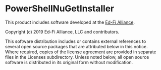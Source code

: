 # PowerShellNuGetInstaller

This product includes software developed at the [Ed-Fi
Alliance](https://www.ed-fi.org).

Copyright (c) 2019 Ed-Fi Alliance, LLC and contributors.

This software distribution includes or contains external references to several
open source packages that are attributed below in this notice. Where required,
copies of the license agreement are provided in separate files in the Licenses
subdirectory. Unless noted below, all open source software is distributed in its
original form without modification.
